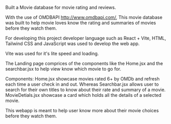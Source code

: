 Built a Movie database for movie rating and reviews.

With the use of OMDBAPI http://www.omdbapi.com/, This movie database was built to help movie loves know the rating and summaries of movies before they watch them.

For developing this project developer language such as React + Vite, HTML, Tailwind CSS and JavaScript was used to develop the web app.

Vite was used for it's lite speed and loading.

The Landing page comprices of the components like the Home.jsx and the searchbar.jsx to help view know which movie to go for.

Components:
Home.jsx showcase movies rated 6+ by OMDb and refresh each time a user check in and out.
Whereas Searchbar.jsx allows user to search for their own titles to know about their rate and summary of a movie.
MovieDetials.jsx showcase a card which holds all the details of a selected movie.

This webapp is meant to help user know more about their movie choices before they watch them.
